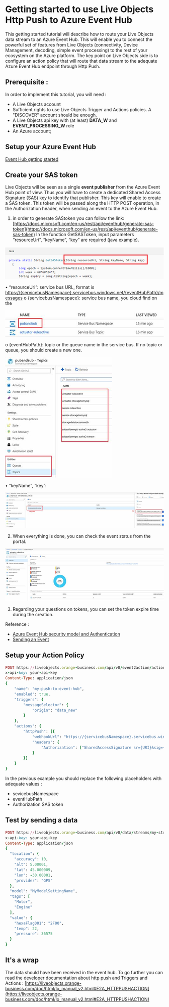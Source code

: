 # Getting started to use Live Objects Http Push to Azure Event Hub # 

This getting started tutorial will describe how to route your Live Objects data stream to an Azure Event Hub. This will enable you to connect the powerful set of features from Live Objects (connectivity, Device Management, decoding, simple event processing) to the rest of your ecosystem on the Azure platform. The key point on Live Objects side is to configure an action policy that will route that data stream to the adequate Azure Event Hub endpoint through Http Push.

## Prerequisite : ##

In order to implement this tutorial, you will need :
*	A Live Objects account
*	Sufficient rights to use Live Objects Trigger and Actions policies. A "DISCOVER" account should be enough.
*	A Live Objects api key with (at least) __DATA_W__ and __EVENT_PROCESSING_W__ role
*	An Azure account;

## Setup your Azure Event Hub ##

[Event Hub getting started](https://docs.microsoft.com/fr-fr/azure/event-hubs/event-hubs-quickstart-portal)

## Create your SAS token ##

Live Objects will be seen as a single __event publisher__ from the Azure Event Hub point of view. Thus you will have to create a dedicated Shared Access Signature (SAS) key to identify that publisher. This key will enable to create a SAS token. This token will be passed along the HTTP POST operation, in the Authorization header, when sending an event to the Azure Event Hub.

1) in order to generate SAStoken you can follow the link:  [https://docs.microsoft.com/en-us/rest/api/eventhub/generate-sas-token](https://docs.microsoft.com/en-us/rest/api/eventhub/generate-sas-token)
In the function GetSASToken, input parameters “resourceUri”, “keyName”, “key” are required (java example).

![](img/azure1.png)
 
•	“resourceUri”: service bus URL, format is [https://{servicebusNamespace}.servicebus.windows.net/{eventHubPath}/messages](https://{servicebusNamespace}.servicebus.windows.net/{eventHubPath}/messages)
o	{servicebusNamespace}: service bus name, you cloud find on the
 
 ![](img/azure2.png)
 
o	{eventHubPath}: topic or the queue name in the service bus. If no topic or queue, you should create a new one.
 
  ![](img/azure3.png)
 
•	“keyName”, “key”:

 ![](img/azure4.png)
 
2)	When everything is done, you can check the event status from the portal.
 
 ![](img/azure5.png)
 
3)	Regarding your questions on tokens, you can set the token expire time during the creation.

Reference :
*	[Azure Event Hub security model and Authentication](https://docs.microsoft.com/en-us/azure/event-hubs/event-hubs-authentication-and-security-model-overview)
*	[Sending an Event](https://docs.microsoft.com/en-us/rest/api/eventhub/send-event)

## Setup your Action Policy ##

```ruby
POST https://liveobjects.orange-business.com/api/v0/event2action/actionPolicies
x-api-key: your-api-key
Content-Type: application/json
{
    "name": "my-push-to-event-hub",
    "enabled": true,
    "triggers": {
        "messageSelector": {
            "origin": "data_new"
        }
    },
    "actions": {
        "httpPush": [{
            "webhookUrl": "https://{servicebusNamespace}.servicebus.windows.net/{eventHubPath}/messages",
            "headers": {
                "Authorization": ["SharedAccessSignature sr={URI}&sig={HMAC_SHA256_SIGNATURE}&se={EXPIRATION_TIME}&skn={KEY_NAME}"]
            }
        }]
    }
}
```

In the previous example you should replace the following placeholders with adequate values :
*	sevicebusNamespace
*	eventHubPath
*	Authorization SAS token

## Test by sending a data ##

```ruby
POST https://liveobjects.orange-business.com/api/v0/data/streams/my-stream
x-api-key: your-api-key
Content-Type: application/json
{
  "location": {
    "accuracy": 10,
    "alt": 5.00001,
    "lat": 45.000009,
    "lon": -30.00001,
    "provider": "GPS"
  },
  "model": "MyModelSettingName",
  "tags": [
    "Motor",
    "Engine"
  ],
  "value": {
    "hexaFlag001": "2F00",
    "temp": 22,
    "pressure": 36575
  }
}
```

## It's a wrap ##
The data should have been received in the event hub.
To go further you can read the developer documentation about http push and Triggers and Actions : [https://liveobjects.orange-business.com/doc/html/lo_manual_v2.html#E2A_HTTPPUSHACTION](https://liveobjects.orange-business.com/doc/html/lo_manual_v2.html#E2A_HTTPPUSHACTION)


